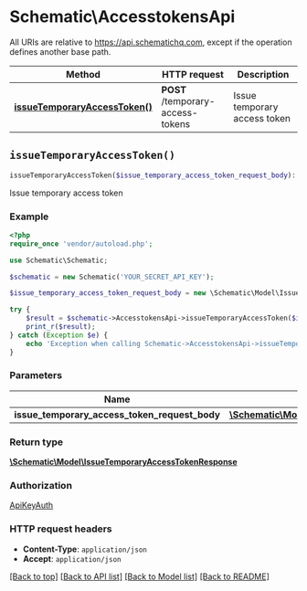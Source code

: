# Schematic\AccesstokensApi

All URIs are relative to https://api.schematichq.com, except if the operation defines another base path.

| Method | HTTP request | Description |
| ------------- | ------------- | ------------- |
| [**issueTemporaryAccessToken()**](AccesstokensApi.md#issueTemporaryAccessToken) | **POST** /temporary-access-tokens | Issue temporary access token |


## `issueTemporaryAccessToken()`

```php
issueTemporaryAccessToken($issue_temporary_access_token_request_body): \Schematic\Model\IssueTemporaryAccessTokenResponse
```

Issue temporary access token

### Example

```php
<?php
require_once 'vendor/autoload.php';

use Schematic\Schematic;

$schematic = new Schematic('YOUR_SECRET_API_KEY');

$issue_temporary_access_token_request_body = new \Schematic\Model\IssueTemporaryAccessTokenRequestBody(); // \Schematic\Model\IssueTemporaryAccessTokenRequestBody

try {
    $result = $schematic->AccesstokensApi->issueTemporaryAccessToken($issue_temporary_access_token_request_body);
    print_r($result);
} catch (Exception $e) {
    echo 'Exception when calling Schematic->AccesstokensApi->issueTemporaryAccessToken: ', $e->getMessage(), PHP_EOL;
}
```

### Parameters

| Name | Type | Description  | Notes |
| ------------- | ------------- | ------------- | ------------- |
| **issue_temporary_access_token_request_body** | [**\Schematic\Model\IssueTemporaryAccessTokenRequestBody**](../Model/IssueTemporaryAccessTokenRequestBody.md)|  | |

### Return type

[**\Schematic\Model\IssueTemporaryAccessTokenResponse**](../Model/IssueTemporaryAccessTokenResponse.md)

### Authorization

[ApiKeyAuth](../../README.md#ApiKeyAuth)

### HTTP request headers

- **Content-Type**: `application/json`
- **Accept**: `application/json`

[[Back to top]](#) [[Back to API list]](../../README.md#endpoints)
[[Back to Model list]](../../README.md#models)
[[Back to README]](../../README.md)
